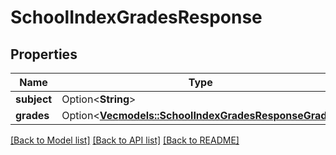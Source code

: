 # SchoolIndexGradesResponse

## Properties

Name | Type | Description | Notes
------------ | ------------- | ------------- | -------------
**subject** | Option<**String**> |  | [optional]
**grades** | Option<[**Vec<models::SchoolIndexGradesResponseGrade>**](SchoolIndexGradesResponseGrade.md)> |  | [optional]

[[Back to Model list]](../README.md#documentation-for-models) [[Back to API list]](../README.md#documentation-for-api-endpoints) [[Back to README]](../README.md)


